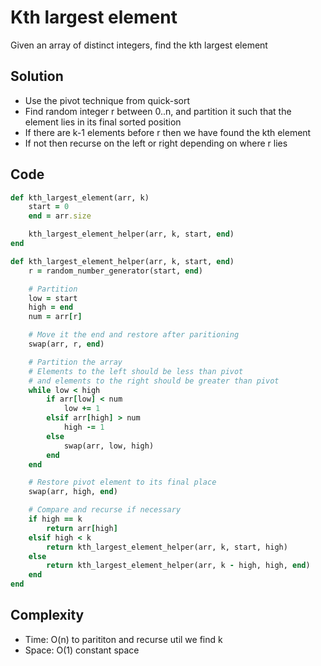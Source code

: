 # Kth largest element
Given an array of distinct integers, find the kth largest element

## Solution
- Use the pivot technique from quick-sort
- Find random integer r between 0..n, and partition it such that the element lies in its final sorted position
- If there are k-1 elements before r then we have found the kth element
- If not then recurse on the left or right depending on where r lies

## Code
```ruby
def kth_largest_element(arr, k)
    start = 0
    end = arr.size

    kth_largest_element_helper(arr, k, start, end)
end

def kth_largest_element_helper(arr, k, start, end)
    r = random_number_generator(start, end)

    # Partition
    low = start
    high = end
    num = arr[r]

    # Move it the end and restore after paritioning
    swap(arr, r, end)

    # Partition the array
    # Elements to the left should be less than pivot
    # and elements to the right should be greater than pivot
    while low < high
        if arr[low] < num
            low += 1
        elsif arr[high] > num
            high -= 1
        else
            swap(arr, low, high)
        end
    end

    # Restore pivot element to its final place
    swap(arr, high, end)

    # Compare and recurse if necessary
    if high == k
        return arr[high]
    elsif high < k
        return kth_largest_element_helper(arr, k, start, high)
    else
        return kth_largest_element_helper(arr, k - high, high, end)
    end
end
```

## Complexity
- Time: O(n) to parititon and recurse util we find k
- Space: O(1) constant space
